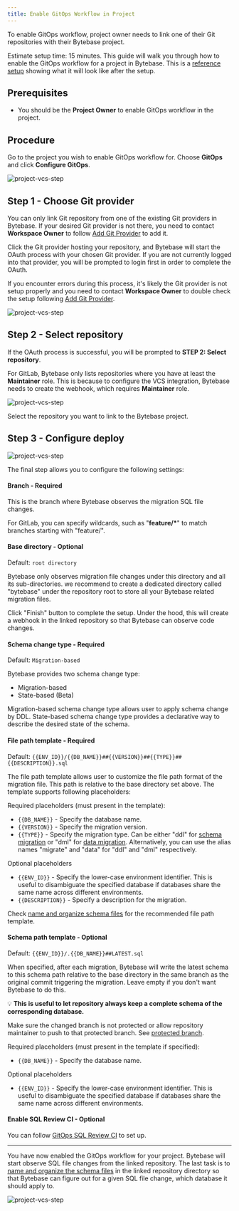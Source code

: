 ```yaml
---
title: Enable GitOps Workflow in Project
---
```


<HintBlock type="warning">

To enable GitOps workflow, project owner needs to link one of their Git repositories with their Bytebase project.

</HintBlock>

Estimate setup time: 15 minutes.
This guide will walk you through how to enable the GitOps workflow for a project in Bytebase. This is a [reference setup](https://demo.bytebase.com/project/blog-git-3003#version-control) showing what it will look like after the setup.

## Prerequisites

- You should be the **Project Owner** to enable GitOps workflow in the project.

## Procedure

Go to the project you wish to enable GitOps workflow for. Choose **GitOps** and click **Configure GitOps**.

![project-vcs-step](/content/docs/vcs-integration/enable-gitops-workflow/project-vcs-step1.webp)

## Step 1 - Choose Git provider

<HintBlock type="info">

You can only link Git repository from one of the existing Git providers in Bytebase. If your desired Git provider is not there, you need to contact **Workspace Owner** to follow [Add Git Provider](/docs/vcs-integration/add-git-provider) to add it.

</HintBlock>

Click the Git provider hosting your repository, and Bytebase will start the OAuth process with your chosen Git provider. If you are not currently logged into that provider, you will be prompted to login first in order to complete the OAuth.

<HintBlock type="info">

If you encounter errors during this process, it's likely the Git provider is not setup properly and you need to contact **Workspace Owner** to double check the setup following [Add Git Provider](/docs/vcs-integration/add-git-provider).

</HintBlock>

![project-vcs-step](/content/docs/vcs-integration/enable-gitops-workflow/project-vcs-step2.webp)

## Step 2 - Select repository

If the OAuth process is successful, you will be prompted to **STEP 2: Select repository**.

<HintBlock type="info">

For GitLab, Bytebase only lists repositories where you have at least the **Maintainer** role. This is because to configure the VCS integration, Bytebase needs to create the webhook, which requires **Maintainer** role.

</HintBlock>

![project-vcs-step](/content/docs/vcs-integration/enable-gitops-workflow/project-vcs-step3.webp)

Select the repository you want to link to the Bytebase project.

## Step 3 - Configure deploy

![project-vcs-step](/content/docs/vcs-integration/enable-gitops-workflow/project-vcs-step4.webp)

The final step allows you to configure the following settings:

#### Branch - Required

This is the branch where Bytebase observes the migration SQL file changes.

<HintBlock type="info">

For GitLab, you can specify wildcards, such as "**feature/\***" to match branches starting with "feature/".

</HintBlock>

#### Base directory - Optional

Default: `root directory`

Bytebase only observes migration file changes under this directory and all its sub-directories. we recommend to create a dedicated directory called "bytebase" under the repository root to store all your Bytebase related migration files.

Click "Finish" button to complete the setup. Under the hood, this will create a webhook in the linked repository so that Bytebase can observe code changes.

#### Schema change type - Required

Default: `Migration-based`

Bytebase provides two schema change type:

- Migration-based
- State-based (Beta)

Migration-based schema change type allows user to apply schema change by DDL.
State-based schema change type provides a declarative way to describe the desired state of the schema.

<DocLinkBlock url="/docs/change-database/state-based-migration" title="State-based Migration"></DocLinkBlock>

#### File path template - Required

Default: `{{ENV_ID}}/{{DB_NAME}}##{{VERSION}}##{{TYPE}}##{{DESCRIPTION}}.sql`

The file path template allows user to customize the file path format of the migration file. This path is relative to the base directory set above. The template supports following placeholders:

Required placeholders (must present in the template):

- `{{DB_NAME}}` - Specify the database name.
- `{{VERSION}}` - Specify the migration version.
- `{{TYPE}}` - Specify the migration type. Can be either "ddl" for [schema migration](/docs/concepts/database-change-workflow/#schema-migration) or "dml" for [data migration](/docs/concepts/database-change-workflow/#data-migration). Alternatively, you can use the alias names "migrate" and "data" for "ddl" and "dml" respectively.

Optional placeholders

- `{{ENV_ID}}` - Specify the lower-case environment identifier. This is useful to disambiguate the specified database if databases share the same name across different environments.
- `{{DESCRIPTION}}` - Specify a description for the migration.

Check [name and organize schema files](/docs/vcs-integration/name-and-organize-schema-files) for the recommended file path template.

#### Schema path template - Optional

Default: `{{ENV_ID}}/.{{DB_NAME}}##LATEST.sql`

When specified, after each migration, Bytebase will write the latest schema to this schema path relative to the base directory in the same branch as the original commit triggering the migration. Leave empty if you don't want Bytebase to do this.

💡 **This is useful to let repository always keep a complete schema of the corresponding database.**

<HintBlock type="warning">

Make sure the changed branch is not protected or allow repository maintainer to push to that protected branch. See [protected branch](https://docs.gitlab.com/ee/user/project/protected_branches.html).

</HintBlock>

Required placeholders (must present in the template if specified):

- `{{DB_NAME}}` - Specify the database name.

Optional placeholders

- `{{ENV_ID}}` - Specify the lower-case environment identifier. This is useful to disambiguate the specified database if databases share the same name across different environments.

#### Enable SQL Review CI - Optional

You can follow [GitOps SQL Review CI](/docs/sql-review/sql-advisor/gitops-ci) to set up.

---

You have now enabled the GitOps workflow for your project. Bytebase will start observe SQL file changes from the linked repository. The last task is to [name and organize the schema files](/docs/vcs-integration/name-and-organize-schema-files) in the linked repository directory so that Bytebase can figure out for a given SQL file change, which database it should apply to.

![project-vcs-step](/content/docs/vcs-integration/enable-gitops-workflow/project-vcs-step5.webp)
